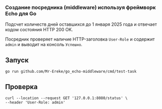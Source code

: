 ### Создание посредника (middleware) используя фреймворк Echo для Go

Подсчет количеств дней оставшихся до 1 января 2025 года и отвечает кодом состояния HTTP 200 OK.

Посредник проверяет наличие HTTP-заголовка `User-Role` и содержит `admin` и выводит на консоль `Успешно`.

## Запуск

```shell
go run github.com/Mr-Ereke/go_echo-middleware/cmd/test-task
```

## Проверка

```shell
curl --location --request GET '127.0.0.1:8080/status' \
--header 'User-Role: admin'
```
